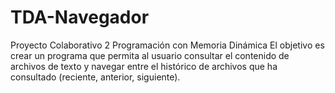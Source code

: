 # TDA-Navegador
Proyecto Colaborativo 2 Programación con Memoria Dinámica
El objetivo es crear un programa que permita al usuario consultar el
contenido de archivos de texto y navegar entre el histórico de archivos que ha consultado
(reciente, anterior, siguiente).
